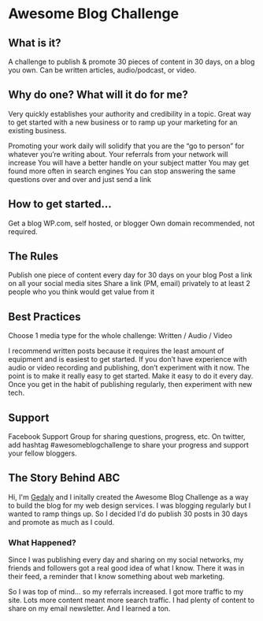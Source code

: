 # Awesome Blog Challenge

## What is it?
A challenge to publish & promote 30 pieces of content in 30 days, on a blog you own.
Can be written articles, audio/podcast, or video.

## Why do one? What will it do for me?
Very quickly establishes your authority and credibility in a topic. Great way to get started with a new business or to ramp up your marketing for an existing business.

Promoting your work daily will solidify that you are the “go to person” for whatever you’re writing about.
Your referrals from your network will increase
You will have a better handle on your subject matter
You may get found more often in search engines
You can stop answering the same questions over and over and just send a link

## How to get started…
Get a blog
WP.com, self hosted, or blogger
Own domain recommended, not required.

## The Rules
Publish one piece of content every day for 30 days on your blog
Post a link on all your social media sites
Share a link (PM, email) privately to at least 2 people who you think would get value from it

## Best Practices

Choose 1 media type for the whole challenge: Written / Audio / Video

I recommend written posts because it requires the least amount of equipment and is easiest to get started. 
If you don’t have experience with audio or video recording and publishing, don’t experiment with it now. The point is to make it really easy to get started. Make it easy to do it every day. Once you get in the habit of publishing regularly, then experiment with new tech.

## Support
Facebook Support Group for sharing questions, progress, etc.
On twitter, add hashtag #awesomeblogchallenge to share your progress and support your fellow bloggers.

## The Story Behind ABC
Hi, I'm [Gedaly](https://gedaly.com) and I initally created the Awesome Blog Challenge as a way to build the blog for my web design services. I was blogging regularly but I wanted to ramp things up. So I decided I'd do publish 30 posts in 30 days and promote as much as I could.

### What Happened?
Since I was publishing every day and sharing on my social networks, my friends and followers got a real good idea of what I know. There it was in their feed, a reminder that I know something about web marketing.

So I was top of mind... so my referrals increased.
I got more traffic to my site.
Lots more content meant more search traffic.
I had plenty of content to share on my email newsletter.
And I learned a ton.
